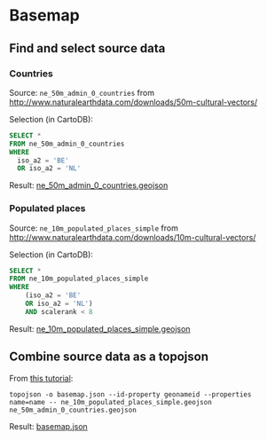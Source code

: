 # Basemap

## Find and select source data

### Countries

Source: `ne_50m_admin_0_countries` from http://www.naturalearthdata.com/downloads/50m-cultural-vectors/

Selection (in CartoDB):

```SQL
SELECT * 
FROM ne_50m_admin_0_countries
WHERE
  iso_a2 = 'BE'
  OR iso_a2 = 'NL'
```

Result: [ne_50m_admin_0_countries.geojson](ne_50m_admin_0_countries.geojson)

### Populated places

Source: `ne_10m_populated_places_simple` from http://www.naturalearthdata.com/downloads/10m-cultural-vectors/

Selection (in CartoDB):

```SQL
SELECT * 
FROM ne_10m_populated_places_simple
WHERE
	(iso_a2 = 'BE'
	OR iso_a2 = 'NL')
	AND scalerank < 8
```

Result: [ne_10m_populated_places_simple.geojson](ne_10m_populated_places_simple.geojson)

## Combine source data as a topojson

From [this tutorial](http://bost.ocks.org/mike/map/#converting-data):

```
topojson -o basemap.json --id-property geonameid --properties name=name -- ne_10m_populated_places_simple.geojson ne_50m_admin_0_countries.geojson
```

Result: [basemap.json](basemap.json)
